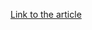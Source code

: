 [Link to the article](https://blog.talosintelligence.com/2022/01/ukraine-campaign-delivers-defacement.html)
